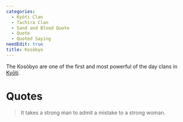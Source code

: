 ```yaml
---
categories:
  - Kyōti Clan
  - Tachìra Clan
  - Sand and Blood Quote
  - Quote
  - Quoted Saying
needEdit: true
title: Kosòbyo
---
```


The Kosòbyo are one of the first and most powerful of the day clans in [Kyōti]().

# Quotes

> It takes a strong man to admit a mistake to a strong woman.
